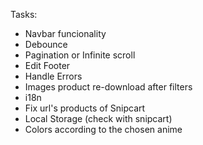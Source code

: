 Tasks:

- Navbar funcionality
- Debounce
- Pagination or Infinite scroll
- Edit Footer
- Handle Errors
- Images product re-download after filters
- i18n
- Fix url's products of Snipcart
- Local Storage (check with snipcart)
- Colors according to the chosen anime
